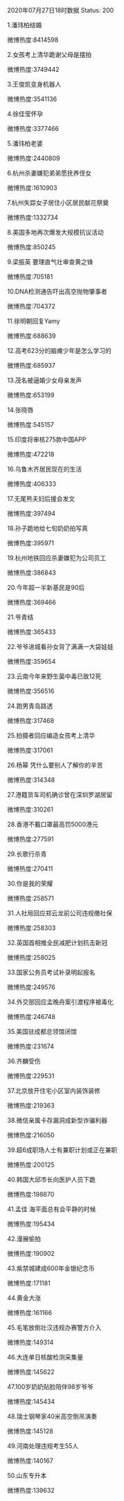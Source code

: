 2020年07月27日18时数据
Status: 200

1.潘玮柏结婚

微博热度:8414598

2.女孩考上清华跪谢父母是摆拍

微博热度:3749442

3.王俊凯变身机器人

微博热度:3541136

4.徐佳莹怀孕

微博热度:3377466

5.潘玮柏老婆

微博热度:2440809

6.杭州杀妻嫌犯弟弟愿抚养侄女

微博热度:1610903

7.杭州失踪女子居住小区居民献花祭奠

微博热度:1332734

8.美国多地再次爆发大规模抗议活动

微博热度:850245

9.梁振英 要理直气壮审查黄之锋

微博热度:705181

10.DNA检测通告吓出高空抛物肇事者

微博热度:704372

11.徐明朝回复Yamy

微博热度:688639

12.高考623分的脑瘫少年是怎么学习的

微博热度:685937

13.茂名被逼婚少女母亲发声

微博热度:653199

14.张晓唇

微博热度:545157

15.印度将审核275款中国APP

微博热度:472218

16.乌鲁木齐居民现在的生活

微博热度:406333

17.无尾熊夫妇后援会发文

微博热度:397494

18.孙子跪地给七旬奶奶拍写真

微博热度:395971

19.杭州地铁回应杀妻嫌犯为公司员工

微博热度:386843

20.今年超一半新基民是90后

微博热度:369466

21.爷青结

微博热度:365433

22.爷爷进城看孙女背了满满一大袋娃娃

微博热度:359654

23.云南今年来野生菌中毒已致12死

微博热度:356516

24.跑男青岛路透

微博热度:317468

25.拍摄者回应编造女孩考上清华

微博热度:317061

26.杨幂 凭什么要别人了解你的辛苦

微博热度:314348

27.港籍货车司机确诊曾在深圳罗湖居留

微博热度:310261

28.香港不戴口罩最高罚5000港元

微博热度:277591

29.长歌行杀青

微博热度:270411

30.你是我的荣耀

微博热度:258571

31.人社局回应郑云龙前公司违规缴社保

微博热度:258303

32.英国首相推全民减肥计划抗击新冠

微博热度:258025

33.国家公务员考试补录明起报名

微博热度:249576

34.外交部回应孟晚舟案引渡程序被毒化

微博热度:246748

35.美国驻成都总领馆闭馆

微博热度:231674

36.齐麟受伤

微博热度:229531

37.北京放开住宅小区室内装饰装修

微博热度:219363

38.微信亲属卡存漏洞成新型诈骗利器

微博热度:216050

39.超6成职场人士有兼职计划或正在兼职

微博热度:200125

40.韩国大邱市长向医护人员下跪

微博热度:198870

41.孟佳 海平面总有会平静的时候

微博热度:195434

42.漫展偷拍

微博热度:190902

43.紫禁城建成600年金银纪念币

微博热度:171181

44.黄金大涨

微博热度:161166

45.毛笔放倒壮汉违规办赛警方介入

微博热度:149314

46.大连单日核酸检测采集量

微博热度:145622

47.100岁奶奶贴脸陪伴98岁爷爷

微博热度:145434

48.瑞士钢琴家40米高空倒吊演奏

微博热度:145128

49.河南处理违规考生55人

微博热度:140167

50.山东专升本

微博热度:139632

